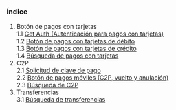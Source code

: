 ### Índice
1. Botón de pagos con tarjetas <br>
1.1 [Get Auth (Autenticación para pagos con tarjetas)](./getauth/)<br>
1.2 [Botón de pagos con tarjetas de débito](./tdd-pay)<br>
1.3 [Botón de pagos con tarjetas de crédito](./tdc-pay)<br>
1.4 [Búsqueda de pagos con tarjetas](./search)
2. C2P <br>
2.1 [Solicitud de clave de pago](./scp/)<br>
2.2 [Botón de pagos móviles (C2P, vuelto y anulación)](./c2p-pay) <br>
2.3 [Búsqueda de C2P](./search-c2p/)
3. Transferencias <br>
3.1 [Búsqueda de transferencias](./transfer-search/)